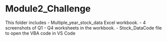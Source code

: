 # Module2_Challenge
 This folder includes
    - Multiple_year_stock_data Excel workbook.
    - 4 screenshots of Q1 - Q4 worksheets in the workbook.
    - Stock_DataCode file to open the VBA code in VS Code

